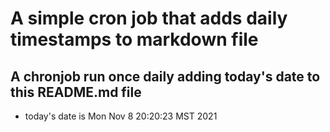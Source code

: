 A simple cron job that adds daily timestamps to markdown file
============================================================
## A chronjob run once daily adding today's date to this README.md file
* today's date is Mon Nov  8 20:20:23 MST 2021
